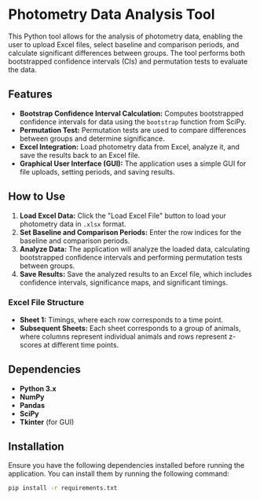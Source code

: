 # Photometry Data Analysis Tool

This Python tool allows for the analysis of photometry data, enabling the user to upload Excel files, select baseline and comparison periods, and calculate significant differences between groups. The tool performs both bootstrapped confidence intervals (CIs) and permutation tests to evaluate the data.

## Features

- **Bootstrap Confidence Interval Calculation:** Computes bootstrapped confidence intervals for data using the `bootstrap` function from SciPy.
- **Permutation Test:** Permutation tests are used to compare differences between groups and determine significance.
- **Excel Integration:** Load photometry data from Excel, analyze it, and save the results back to an Excel file.
- **Graphical User Interface (GUI):** The application uses a simple GUI for file uploads, setting periods, and saving results.

## How to Use

1. **Load Excel Data:** Click the "Load Excel File" button to load your photometry data in `.xlsx` format.
2. **Set Baseline and Comparison Periods:** Enter the row indices for the baseline and comparison periods.
3. **Analyze Data:** The application will analyze the loaded data, calculating bootstrapped confidence intervals and performing permutation tests between groups.
4. **Save Results:** Save the analyzed results to an Excel file, which includes confidence intervals, significance maps, and significant timings.

### Excel File Structure

- **Sheet 1:** Timings, where each row corresponds to a time point.
- **Subsequent Sheets:** Each sheet corresponds to a group of animals, where columns represent individual animals and rows represent z-scores at different time points.

## Dependencies

- **Python 3.x**
- **NumPy**
- **Pandas**
- **SciPy**
- **Tkinter** (for GUI)

## Installation

Ensure you have the following dependencies installed before running the application. You can install them by running the following command:

```bash
pip install -r requirements.txt

